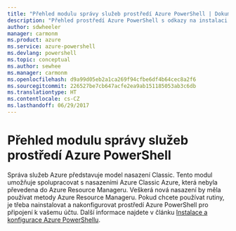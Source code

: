 ```yaml
---
title: "Přehled modulu správy služeb prostředí Azure PowerShell | Dokumentace Microsoftu"
description: "Přehled prostředí Azure PowerShell s odkazy na instalaci a konfiguraci."
author: sdwheeler
manager: carmonm
ms.product: azure
ms.service: azure-powershell
ms.devlang: powershell
ms.topic: conceptual
ms.author: sewhee
ms.manager: carmonm
ms.openlocfilehash: d9a99d05eb2a1ca269f94cfbe6df4b64cec8a2f6
ms.sourcegitcommit: 226527be7cb647acfe2ea9ab151185053ab3c6db
ms.translationtype: HT
ms.contentlocale: cs-CZ
ms.lasthandoff: 06/29/2017
---
```

# <a name="overview-of-the-azure-powershell-service-management-module"></a>Přehled modulu správy služeb prostředí Azure PowerShell

Správa služeb Azure představuje model nasazení Classic. Tento modul umožňuje spolupracovat s nasazeními Azure Classic Azure, která nebyla převedena do Azure Resource Manageru. Veškerá nová nasazení by měla používat metody Azure Resource Manageru. Pokud chcete používat rutiny, je třeba nainstalovat a nakonfigurovat prostředí Azure PowerShell pro připojení k vašemu účtu. Další informace najdete v článku [Instalace a konfigurace Azure PowerShellu](install-azure-ps.md).
